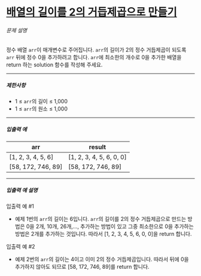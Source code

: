 # [배열의 길이를 2의 거듭제곱으로 만들기](https://school.programmers.co.kr/learn/courses/30/lessons/181857)


###### 문제 설명


정수 배열 `arr`이 매개변수로 주어집니다. `arr`의 길이가 2의 정수 거듭제곱이 되도록 `arr` 뒤에 정수 0을 추가하려고 합니다. `arr`에 최소한의 개수로 0을 추가한 배열을 return 하는 solution 함수를 작성해 주세요.




---


##### 제한사항


* 1 ≤ `arr`의 길이 ≤ 1,000
* 1 ≤ `arr`의 원소 ≤ 1,000




---


##### 입출력 예




| arr | result |
| --- | --- |
| \[1, 2, 3, 4, 5, 6] | \[1, 2, 3, 4, 5, 6, 0, 0] |
| \[58, 172, 746, 89] | \[58, 172, 746, 89] |




---


##### 입출력 예 설명


입출력 예 \#1


* 예제 1번의 `arr`의 길이는 6입니다. `arr`의 길이를 2의 정수 거듭제곱으로 만드는 방법은 0을 2개, 10개, 26개,..., 추가하는 방법이 있고 그중 최소한으로 0을 추가하는 방법은 2개를 추가하는 것입니다. 따라서 \[1, 2, 3, 4, 5, 6, 0, 0]을 return 합니다.


입출력 예 \#2


* 예제 2번의 `arr`의 길이는 4이고 이미 2의 정수 거듭제곱입니다. 따라서 뒤에 0을 추가하지 않아도 되므로 \[58, 172, 746, 89]를 return 합니다.



